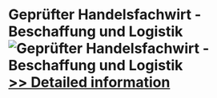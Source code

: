 # Geprüfter Handelsfachwirt - Beschaffung und Logistik<br />![Geprüfter Handelsfachwirt - Beschaffung und Logistik](https://mycommerce.akamaized.net/api/pimages/P300381783/BIG/300381783.JPG)<br />[>> Detailed information](https://secure.shareit.com/shareit/product.html?productid=300381783&affiliateid=200057808)